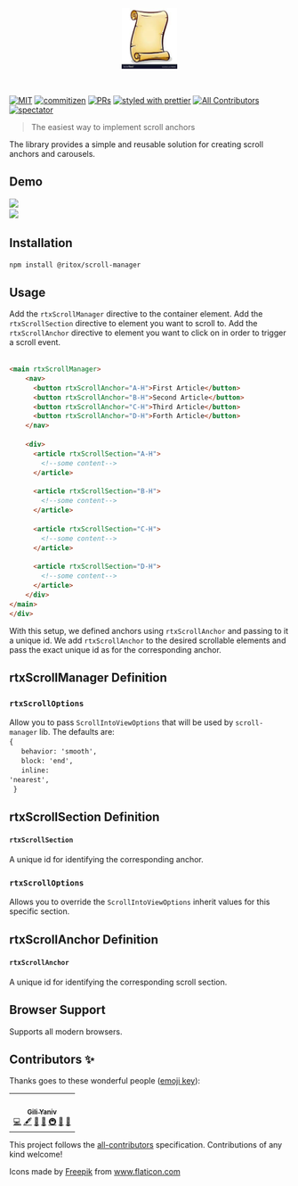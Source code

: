 <p align="center">
 <img width="20%" height="20%" src="./logo.png">
</p>

<br />

[![MIT](https://img.shields.io/packagist/l/doctrine/orm.svg?style=flat-square)]()
[![commitizen](https://img.shields.io/badge/commitizen-friendly-brightgreen.svg?style=flat-square)]()
[![PRs](https://img.shields.io/badge/PRs-welcome-brightgreen.svg?style=flat-square)]()
[![styled with prettier](https://img.shields.io/badge/styled_with-prettier-ff69b4.svg?style=flat-square)](https://github.com/prettier/prettier)
[![All Contributors](https://img.shields.io/badge/all_contributors-0-orange.svg?style=flat-square)](#contributors-)
[![spectator](https://img.shields.io/badge/tested%20with-spectator-2196F3.svg?style=flat-square)]()

> The easiest way to implement scroll anchors

The library provides a simple and reusable solution for creating scroll anchors and carousels.

## Demo

<img src="./demo-v.gif">
<br>
<img src="./demo-h.gif">

## Installation

`npm install @ritox/scroll-manager`

## Usage

Add the `rtxScrollManager` directive to the container element. Add the `rtxScrollSection` directive to element you want
to scroll to. Add the `rtxScrollAnchor` directive to element you want to click on in order to trigger a scroll event.

<!-- prettier-ignore -->

```html

<main rtxScrollManager>
    <nav>
      <button rtxScrollAnchor="A-H">First Article</button>
      <button rtxScrollAnchor="B-H">Second Article</button>
      <button rtxScrollAnchor="C-H">Third Article</button>
      <button rtxScrollAnchor="D-H">Forth Article</button>
    </nav>

    <div>
      <article rtxScrollSection="A-H">
        <!--some content-->
      </article>

      <article rtxScrollSection="B-H">
        <!--some content-->
      </article>

      <article rtxScrollSection="C-H">
        <!--some content-->
      </article>

      <article rtxScrollSection="D-H">
        <!--some content-->
      </article>
    </div>
</main>
</div>
```

With this setup, we defined anchors using `rtxScrollAnchor` and passing to it a unique id.
We add `rtxScrollAnchor` to the desired scrollable elements and pass the exact unique id as for the corresponding anchor.

## rtxScrollManager Definition

### `rtxScrollOptions`

Allow you to pass `ScrollIntoViewOptions` that will be used by `scroll-manager` lib.
The defaults are:
<br>
<code>{<br>
 &nbsp; behavior: 'smooth',<br>
 &nbsp; block: 'end',<br>
 &nbsp; inline: 'nearest',<br>
}
</code>

## rtxScrollSection Definition

#### `rtxScrollSection`
A unique id for identifying the corresponding anchor.

### `rtxScrollOptions`
Allows you to override the `ScrollIntoViewOptions` inherit values for this specific section. 


## rtxScrollAnchor Definition

#### `rtxScrollAnchor`
A unique id for identifying the corresponding scroll section.

## Browser Support

Supports all modern browsers.

## Contributors ✨

Thanks goes to these wonderful people ([emoji key](https://allcontributors.org/docs/en/emoji-key)):

<!-- ALL-CONTRIBUTORS-LIST:START - Do not remove or modify this section -->
<!-- prettier-ignore-start -->
<!-- markdownlint-disable -->
<table>
  <tr>
    <td align="center"><a href="https://github.com/ritox842"><img src="https://avatars.githubusercontent.com/u/7280441?v=4?s=100" width="100px;" alt=""/><br /><sub><b>Gili Yaniv</b></sub></a><br /><a href="https://github.com/@ritox842/scroll-manager/commits?author=ritox842" title="Code">💻</a> <a href="#content-ritox842" title="Content">🖋</a> <a href="https://github.com/@ritox842/scroll-manager/commits?author=ritox842" title="Documentation">📖</a> <a href="#ideas-ritox842" title="Ideas, Planning, & Feedback">🤔</a> <a href="#infra-ritox842" title="Infrastructure (Hosting, Build-Tools, etc)">🚇</a> <a href="#maintenance-ritox842" title="Maintenance">🚧</a> <a href="https://github.com/@ritox842/scroll-manager/pulls?q=is%3Apr+reviewed-by%3Aritox842" title="Reviewed Pull Requests">👀</a></td>
  </tr>
</table>

<!-- markdownlint-restore -->
<!-- prettier-ignore-end -->

<!-- ALL-CONTRIBUTORS-LIST:END -->

This project follows the [all-contributors](https://github.com/all-contributors/all-contributors) specification.
Contributions of any kind welcome!

<div>Icons made by <a href="http://www.freepik.com/" title="Freepik">Freepik</a> from <a href="https://www.flaticon.com/" title="Flaticon">www.flaticon.com</a></div>
